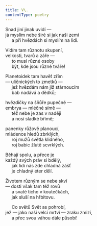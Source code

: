 ```yaml
---
title: V\.
contentType: poetry
---
```


<section>

Snad jiní jinak uvidí —  
já myslím nebe širé si jak naši zemi  
     a při hvězdách si myslím na lidi.

</section>

<section>

Vidím tam různotu skupení,  
velkosti, tvarů a záře —  
     to musí různé osoby  
     být, kde jsou různé tváře!

</section>

<section>

Planetoidek tam havěť zřím  
— uličnických to zmetků —  
     jež hvězdám nám již stárnoucím  
     bab nadává a dědků;

</section>

<section>

hvězdičky na šňůře pupečné —  
embrya — mléčné símě —  
     též nebe je zas v naději  
     a nosí sladké břímě;

</section>

<section>

panenky růžově planoucí,  
mládence hledů zbrklých,  
     roj mužů světla klidného,  
     roj babic žlutě scvrklých.

</section>

<section>

Běhají spolu, a přece je  
každý svých práv si bdělý,  
     jak lidi nás zde chladná zášť  
     je chladný éter dělí.

</section>

<section>

Životem různým se nebe skví  
— dosti však tam též rovů  
     a svaté ticho v koutečkách,  
     jak sluší na hřbitovu.

</section>

<section>

     Co světů Svět as pohrobí,  
jež — jako naši velcí mrtví — zraku zmizí,  
     a přec svou váhou dále působí!

</section>
